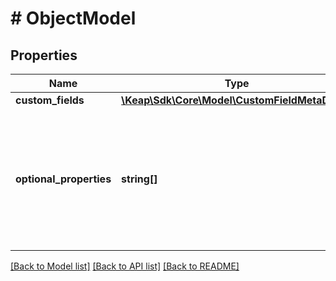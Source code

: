 # # ObjectModel

## Properties

Name | Type | Description | Notes
------------ | ------------- | ------------- | -------------
**custom_fields** | [**\Keap\Sdk\Core\Model\CustomFieldMetaData[]**](CustomFieldMetaData.md) |  | [optional]
**optional_properties** | **string[]** | These fields are not transmitted by default on this model, but can be requested by specifying them in a comma-separated list in the optional_properties query parameter. | [optional]

[[Back to Model list]](../../README.md#models) [[Back to API list]](../../README.md#endpoints) [[Back to README]](../../README.md)
